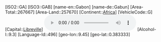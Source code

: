 ﻿---
location: [0.383333,9.45]
type: Country
tags:
- geo/Country

SpocWebEntityId: 26898
isDeleted: false
confidential: public

---
[ISO2::GA]
[ISO3::GAB]
[name-en::Gabon]
[name-de::Gabun]
[Area-Total::267667]
[Area-Land::257670]
[Continent::[Africa](geo/Continent/Africa.md)]
[VehicleCode::G]
[Capital::[Libreville](geo/Continent/Africa/Gabon/Libreville.md)]
![Anthem-Gabon](xLarge/National-Anthem/Anthem-Gabon.mp3)
[Alcohol-l::9.3]
[Language-Id::496]
[geo-lon::9.45]
[geo-lat::0.383333]

